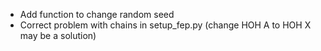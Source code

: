 - Add function to change random seed
- Correct problem with chains in setup_fep.py (change HOH A to HOH X may be a solution)